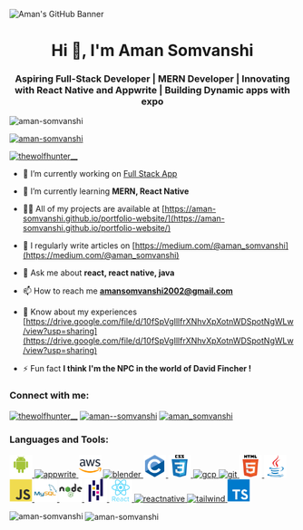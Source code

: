 <!--
**aman-somvanshi/aman-somvanshi** is a ✨ _special_ ✨ repository because its `README.md` (this file) appears on your GitHub profile.

Here are some ideas to get you started:

- 🔭 I’m currently working on ...
- 🌱 I’m currently learning ...
- 👯 I’m looking to collaborate on ...
- 🤔 I’m looking for help with ...
- 💬 Ask me about ...
- 📫 How to reach me: ...
- 😄 Pronouns: ...
- ⚡ Fun fact: ...
-->

![Aman's GitHub Banner](https://i.pinimg.com/564x/bb/0f/30/bb0f3066617f3f8f9c3ef983aad6cc54.jpg)

<h1 align="center">Hi 👋, I'm Aman Somvanshi</h1>
<h3 align="center">Aspiring Full-Stack Developer | MERN Developer | Innovating with React Native and Appwrite | Building Dynamic apps with expo</h3>

<p align="left"> <img src="https://komarev.com/ghpvc/?username=aman-somvanshi&label=Profile%20views&color=0e75b6&style=flat" alt="aman-somvanshi" /> </p>

<p align="left"> <a href="https://github.com/ryo-ma/github-profile-trophy"><img src="https://github-profile-trophy.vercel.app/?username=aman-somvanshi" alt="aman-somvanshi" /></a> </p>

<p align="left"> <a href="https://twitter.com/thewolfhunter__" target="blank"><img src="https://img.shields.io/twitter/follow/thewolfhunter__?logo=twitter&style=for-the-badge" alt="thewolfhunter__" /></a> </p>

- 🔭 I’m currently working on [Full Stack App](https://github.com/aman-somvanshi/react-native-projects/tree/main/FullStackApp12)

- 🌱 I’m currently learning **MERN, React Native**

- 👨‍💻 All of my projects are available at [https://aman-somvanshi.github.io/portfolio-website/](https://aman-somvanshi.github.io/portfolio-website/)

- 📝 I regularly write articles on [https://medium.com/@aman_somvanshi](https://medium.com/@aman_somvanshi)

- 💬 Ask me about **react, react native, java**

- 📫 How to reach me **amansomvanshi2002@gmail.com**

- 📄 Know about my experiences [https://drive.google.com/file/d/10fSpVgIllfrXNhvXpXotnWDSpotNgWLw/view?usp=sharing](https://drive.google.com/file/d/10fSpVgIllfrXNhvXpXotnWDSpotNgWLw/view?usp=sharing)

- ⚡ Fun fact **I think I'm the NPC in the world of David Fincher !**

<h3 align="left">Connect with me:</h3>
<p align="left">
<a href="https://twitter.com/thewolfhunter__" target="blank"><img align="center" src="https://raw.githubusercontent.com/rahuldkjain/github-profile-readme-generator/master/src/images/icons/Social/twitter.svg" alt="thewolfhunter__" height="30" width="40" /></a>
<a href="https://linkedin.com/in/aman--somvanshi" target="blank"><img align="center" src="https://raw.githubusercontent.com/rahuldkjain/github-profile-readme-generator/master/src/images/icons/Social/linked-in-alt.svg" alt="aman--somvanshi" height="30" width="40" /></a>
<a href="https://www.leetcode.com/aman_somvanshi" target="blank"><img align="center" src="https://raw.githubusercontent.com/rahuldkjain/github-profile-readme-generator/master/src/images/icons/Social/leet-code.svg" alt="aman_somvanshi" height="30" width="40" /></a>
</p>

<h3 align="left">Languages and Tools:</h3>
<p align="left"> <a href="https://developer.android.com" target="_blank" rel="noreferrer"> <img src="https://raw.githubusercontent.com/devicons/devicon/master/icons/android/android-original-wordmark.svg" alt="android" width="40" height="40"/> </a> <a href="https://appwrite.io" target="_blank" rel="noreferrer"> <img src="https://www.vectorlogo.zone/logos/appwriteio/appwriteio-icon.svg" alt="appwrite" width="40" height="40"/> </a> <a href="https://aws.amazon.com" target="_blank" rel="noreferrer"> <img src="https://raw.githubusercontent.com/devicons/devicon/master/icons/amazonwebservices/amazonwebservices-original-wordmark.svg" alt="aws" width="40" height="40"/> </a> <a href="https://www.blender.org/" target="_blank" rel="noreferrer"> <img src="https://download.blender.org/branding/community/blender_community_badge_white.svg" alt="blender" width="40" height="40"/> </a> <a href="https://www.cprogramming.com/" target="_blank" rel="noreferrer"> <img src="https://raw.githubusercontent.com/devicons/devicon/master/icons/c/c-original.svg" alt="c" width="40" height="40"/> </a> <a href="https://www.w3schools.com/css/" target="_blank" rel="noreferrer"> <img src="https://raw.githubusercontent.com/devicons/devicon/master/icons/css3/css3-original-wordmark.svg" alt="css3" width="40" height="40"/> </a> <a href="https://cloud.google.com" target="_blank" rel="noreferrer"> <img src="https://www.vectorlogo.zone/logos/google_cloud/google_cloud-icon.svg" alt="gcp" width="40" height="40"/> </a> <a href="https://git-scm.com/" target="_blank" rel="noreferrer"> <img src="https://www.vectorlogo.zone/logos/git-scm/git-scm-icon.svg" alt="git" width="40" height="40"/> </a> <a href="https://www.w3.org/html/" target="_blank" rel="noreferrer"> <img src="https://raw.githubusercontent.com/devicons/devicon/master/icons/html5/html5-original-wordmark.svg" alt="html5" width="40" height="40"/> </a> <a href="https://www.java.com" target="_blank" rel="noreferrer"> <img src="https://raw.githubusercontent.com/devicons/devicon/master/icons/java/java-original.svg" alt="java" width="40" height="40"/> </a> <a href="https://developer.mozilla.org/en-US/docs/Web/JavaScript" target="_blank" rel="noreferrer"> <img src="https://raw.githubusercontent.com/devicons/devicon/master/icons/javascript/javascript-original.svg" alt="javascript" width="40" height="40"/> </a> <a href="https://www.mysql.com/" target="_blank" rel="noreferrer"> <img src="https://raw.githubusercontent.com/devicons/devicon/master/icons/mysql/mysql-original-wordmark.svg" alt="mysql" width="40" height="40"/> </a> <a href="https://nodejs.org" target="_blank" rel="noreferrer"> <img src="https://raw.githubusercontent.com/devicons/devicon/master/icons/nodejs/nodejs-original-wordmark.svg" alt="nodejs" width="40" height="40"/> </a> <a href="https://pandas.pydata.org/" target="_blank" rel="noreferrer"> <img src="https://raw.githubusercontent.com/devicons/devicon/2ae2a900d2f041da66e950e4d48052658d850630/icons/pandas/pandas-original.svg" alt="pandas" width="40" height="40"/> </a> <a href="https://reactjs.org/" target="_blank" rel="noreferrer"> <img src="https://raw.githubusercontent.com/devicons/devicon/master/icons/react/react-original-wordmark.svg" alt="react" width="40" height="40"/> </a> <a href="https://reactnative.dev/" target="_blank" rel="noreferrer"> <img src="https://reactnative.dev/img/header_logo.svg" alt="reactnative" width="40" height="40"/> </a> <a href="https://tailwindcss.com/" target="_blank" rel="noreferrer"> <img src="https://www.vectorlogo.zone/logos/tailwindcss/tailwindcss-icon.svg" alt="tailwind" width="40" height="40"/> </a> <a href="https://www.typescriptlang.org/" target="_blank" rel="noreferrer"> <img src="https://raw.githubusercontent.com/devicons/devicon/master/icons/typescript/typescript-original.svg" alt="typescript" width="40" height="40"/> </a> </p>

<p><img align="left" src="https://github-readme-stats.vercel.app/api/top-langs?username=aman-somvanshi&show_icons=true&locale=en&layout=compact" alt="aman-somvanshi" /></p>

<p>&nbsp;<img align="center" src="https://github-readme-stats.vercel.app/api?username=aman-somvanshi&show_icons=true&locale=en" alt="aman-somvanshi" /></p>


